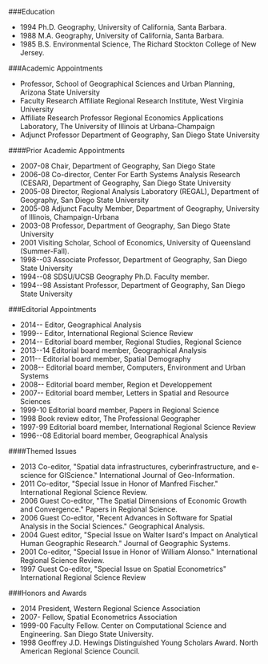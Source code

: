 
###Education
- 1994 Ph.D. Geography, University of California, Santa Barbara. 
- 1988 M.A. Geography, University of California, Santa Barbara.
- 1985 B.S. Environmental Science, The Richard Stockton College of New Jersey.
  

###Academic Appointments
- Professor, School of Geographical Sciences and Urban Planning, Arizona State University
- Faculty Research Affiliate Regional Research Institute, West Virginia
  University
- Affiliate Research Professor Regional Economics Applications
  Laboratory, The University of Illinois at Urbana-Champaign
- Adjunct Professor Department of Geography, San Diego State
  University

####Prior Academic Appointments
- 2007-08 Chair, Department of Geography, San Diego State
- 2006-08 Co-director, Center For Earth Systems Analysis Research (CESAR), Department of Geography, San Diego State University
- 2005-08 Director, Regional Analysis Laboratory (REGAL), Department of Geography, San Diego State University
- 2005-08 Adjunct Faculty Member, Department of Geography, University of Illinois, Champaign-Urbana
- 2003-08 Professor, Department of Geography, San Diego State University
- 2001 Visiting Scholar, School of Economics, University of Queensland (Summer-Fall).
- 1998--03 Associate Professor, Department of Geography, San Diego State University
- 1994--08 SDSU/UCSB Geography Ph.D. Faculty member. 
- 1994--98 Assistant Professor, Department of Geography, San Diego State University

###Editorial Appointments
- 2014-- Editor, Geographical Analysis
- 1999-- Editor, International Regional Science Review
- 2014-- Editorial board member, Regional Studies, Regional Science
- 2013--14 Editorial board member, Geographical Analysis
- 2011-- Editorial board member, Spatial Demography
- 2008-- Editorial board member, Computers, Environment and Urban Systems
- 2008-- Editorial board member, Region et Developpement
- 2007-- Editorial board member, Letters in Spatial and Resource
     Sciences
- 1999-10 Editorial board member, Papers in Regional
  Science
- 1998 Book review editor, The Professional
  Geographer
- 1997-99 Editorial board member, International
  Regional Science Review
- 1996--08 Editorial board member, Geographical Analysis

####Themed Issues
- 2013 Co-editor, "Spatial data infrastructures, cyberinfrastructure,
and e-science for GIScience." International Journal of
Geo-Information.
- 2011 Co-editor, "Special Issue in Honor of Manfred Fischer."
  International Regional Science Review.
- 2006 Guest Co-editor, "The Spatial Dimensions of Economic Growth and
    Convergence." Papers in Regional Science.
- 2006 Guest Co-editor, "Recent Advances in Software for Spatial Analysis in
  the Social Sciences." Geographical Analysis.
- 2004 Guest editor, "Special Issue on Walter Isard's Impact on
  Analytical Human Geographic Research." Journal of Geographic
  Systems.
- 2001 Co-editor, "Special Issue in Honor of William Alonso."
   International Regional Science Review.
- 1997 Guest Co-editor, "Special Issue
  on Spatial Econometrics" International Regional Science Review

###Honors and Awards
- 2014 President, Western Regional Science Association
- 2007- Fellow, Spatial Econometrics Association
- 1999-00 Faculty Fellow. Center on Computational Science and
 Engineering. San Diego State University.
- 1998 Geoffrey J.D. Hewings Distinguished Young Scholars
  Award. North American Regional Science Council.



